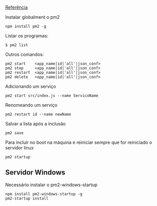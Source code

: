 [Referência](https://www.npmjs.com/package/pm2)

Instalar globalment o pm2

```
npm install pm2 -g
```

Listar os programas:

```
$ pm2 list
```

Outros comandos:

```
pm2 start    <app_name|id|'all'|json_conf>
pm2 stop     <app_name|id|'all'|json_conf>
pm2 restart  <app_name|id|'all'|json_conf>
pm2 delete   <app_name|id|'all'|json_conf>
```

Adicionando um serviço
```
pm2 start src/index.js --name ServicoName
```

Renomeando um serviço
```
pm2 restart id --name newName
```

Salvar a lista após a inclusão

```
pm2 save
```

Para incluir no boot na máquina e reiniciar sempre que for reiniciado o servidor linux

```
pm2 startup
```

## Servidor Windows
Necessário instalar o pm2-windows-startup 
```
npm install pm2-windows-startup -g
pm2-startup install
```
